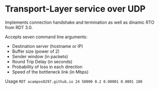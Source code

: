 # Transport-Layer service over UDP 
Implements connection handshake and termination as well as dinamic RTO from RDT 3.0.

Accepts seven command line arguments:
- Destination server (hostname or IP)
- Buffer size (power of 2)
- Sender window (in  packets)
- Round Trip Delay (in seconds)
- Probability of loss in each direction
- Speed of the bottleneck link (in Mbps)


Usage `RDT acampos0297.github.io 24 50000 0.2 0.00001 0.0001 100`
